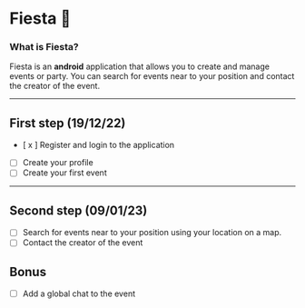 # Fiesta 🎉

### What is Fiesta?

Fiesta is an **__android__** application that allows you to create and manage events or party.
You can search for events near to your position and contact the creator of the event. 

***

## First step (19/12/22)
- [ x ] Register and login to the application
- [ ] Create your profile
- [ ] Create your first event

***

## Second step (09/01/23)
- [ ] Search for events near to your position using your location on a map.
- [ ] Contact the creator of the event

## Bonus
 - [ ] Add a global chat to the event

